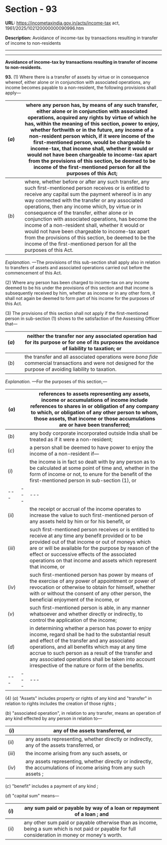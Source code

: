 # Section - 93

**URL:** https://incometaxindia.gov.in/acts/income-tax act, 1961/2025/102120000000090996.htm

**Description:** Avoidance of income-tax by transactions resulting in transfer of income to non-residents

---

****  
  
**Avoidance of income-tax by transactions resulting in transfer of income to non-residents.**

**93.** (1) Where there is a transfer of assets by virtue or in consequence whereof, either alone or in conjunction with associated operations, any income becomes payable to a non-resident, the following provisions shall apply—

(_a_)|  |  where any person has, by means of any such transfer, either alone or in conjunction with associated operations, acquired any rights by virtue of which he has, within the meaning of this section, power to enjoy, whether forthwith or in the future, any income of a non-resident person which, if it were income of the first-mentioned person, would be chargeable to income-tax, that income shall, whether it would or would not have been chargeable to income-tax apart from the provisions of this section, be deemed to be income of the first-mentioned person for all the purposes of this Act;  
---|---|---  
(_b_)|  |  where, whether before or after any such transfer, any such first-mentioned person receives or is entitled to receive any capital sum the payment whereof is in any way connected with the transfer or any associated operations, then any income which, by virtue or in consequence of the transfer, either alone or in conjunction with associated operations, has become the income of a non-resident shall, whether it would or would not have been chargeable to income-tax apart from the provisions of this section, be deemed to be the income of the first-mentioned person for all the purposes of this Act.  
  
_Explanation._ —The provisions of this sub-section shall apply also in relation to transfers of assets and associated operations carried out before the commencement of this Act.

(2) Where any person has been charged to income-tax on any income deemed to be his under the provisions of this section and that income is subsequently received by him, whether as income or in any other form, it shall not again be deemed to form part of his income for the purposes of this Act.

(3) The provisions of this section shall not apply if the first-mentioned person in sub-section (1) shows to the satisfaction of the Assessing Officer that—

(_a_)|  |  neither the transfer nor any associated operation had for its purpose or for one of its purposes the avoidance of liability to taxation; or  
---|---|---  
(_b_)|  |  the transfer and all associated operations were _bona fide_ commercial transactions and were not designed for the purpose of avoiding liability to taxation.  
  
_Explanation._ —For the purposes of this section,—

(_a_)|  |  references to assets representing any assets, income or accumulations of income include references to shares in or obligation of any company to which, or obligation of any other person to whom, those assets, that income or those accumulations are or have been transferred;  
---|---|---  
(_b_)|  |  any body corporate incorporated outside India shall be treated as if it were a non-resident;  
(_c_)|  |  a person shall be deemed to have power to enjoy the income of a non-resident if—  
(_i_)|  |  the income is in fact so dealt with by any person as to be calculated at some point of time and, whether in the form of income or not, to enure for the benefit of the first-mentioned person in sub-section (1), or  
---|---|---  
(_ii_)|  |  the receipt or accrual of the income operates to increase the value to such first-mentioned person of any assets held by him or for his benefit, or  
(_iii_)|  |  such first-mentioned person receives or is entitled to receive at any time any benefit provided or to be provided out of that income or out of moneys which are or will be available for the purpose by reason of the effect or successive effects of the associated operations on that income and assets which represent that income, or  
(_iv_)|  |  such first-mentioned person has power by means of the exercise of any power of appointment or power of revocation or otherwise to obtain for himself, whether with or without the consent of any other person, the beneficial enjoyment of the income, or  
(_v_)|  |  such first-mentioned person is able, in any manner whatsoever and whether directly or indirectly, to control the application of the income;  
(_d_)|  |  in determining whether a person has power to enjoy income, regard shall be had to the substantial result and effect of the transfer and any associated operations, and all benefits which may at any time accrue to such person as a result of the transfer and any associated operations shall be taken into account irrespective of the nature or form of the benefits.  
---|---|---  
  
(4) (_a_) "Assets" includes property or rights of any kind and "transfer" in relation to rights includes the creation of those rights ;

(_b_) "associated operation", in relation to any transfer, means an operation of any kind effected by any person in relation to—

(_i_)|  |  any of the assets transferred, or  
---|---|---  
(_ii_)|  |  any assets representing, whether directly or indirectly, any of the assets transferred, or  
(_iii_)|  |  the income arising from any such assets, or  
(_iv_)|  |  any assets representing, whether directly or indirectly, the accumulations of income arising from any such assets ;  
  
(_c_) "benefit" includes a payment of any kind ;

(_d_) "capital sum" means—

(_i_)|  |  any sum paid or payable by way of a loan or repayment of a loan ; and  
---|---|---  
(_ii_)|  |  any other sum paid or payable otherwise than as income, being a sum which is not paid or payable for full consideration in money or money's worth.